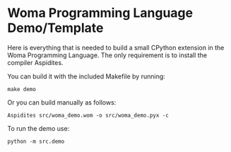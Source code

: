 # Woma Programming Language Demo/Template

Here is everything that is needed to build a small CPython extension in the Woma Programming Language.
The only requirement is to install the compiler Aspidites.

You can build it with the included Makefile by running:
```shell
make demo
```
Or you can build manually as follows:
```shell
Aspidites src/woma_demo.wom -o src/woma_demo.pyx -c
```
To run the demo use:
```shell
python -m src.demo
```

